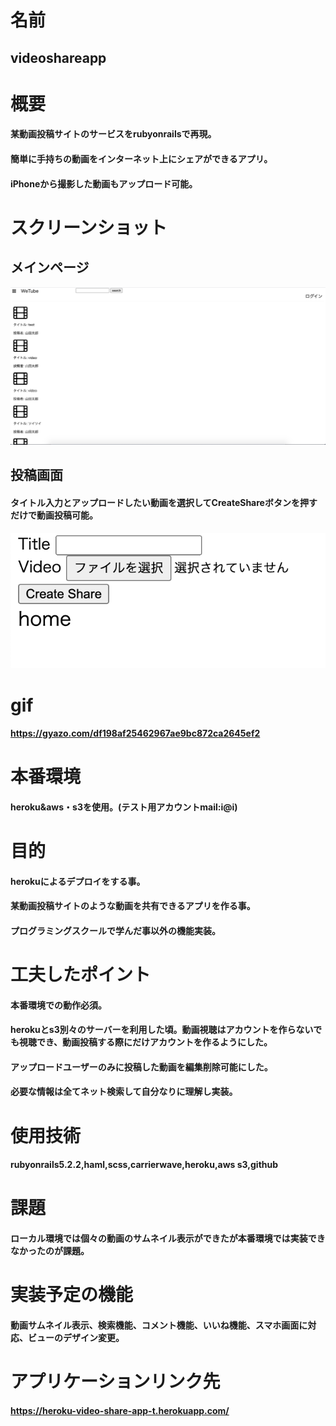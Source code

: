 # 名前
## videoshareapp

# 概要
#### 某動画投稿サイトのサービスをrubyonrailsで再現。
#### 簡単に手持ちの動画をインターネット上にシェアができるアプリ。
#### iPhoneから撮影した動画もアップロード可能。

# スクリーンショット
## メインページ
![メインページ](https://github.com/ta-ka-13/video_share_app/blob/master/%E3%82%B9%E3%82%AF%E3%83%AA%E3%83%BC%E3%83%B3%E3%82%B7%E3%83%A7%E3%83%83%E3%83%88%202020-07-20%2022.11.14.png)
## 投稿画面
#### タイトル入力とアップロードしたい動画を選択してCreateShareボタンを押すだけで動画投稿可能。
![投稿メニュー](https://github.com/ta-ka-13/video_share_app/blob/master/%E3%82%B9%E3%82%AF%E3%83%AA%E3%83%BC%E3%83%B3%E3%82%B7%E3%83%A7%E3%83%83%E3%83%88%202020-07-20%2023.08.57.png)

# gif
#### https://gyazo.com/df198af25462967ae9bc872ca2645ef2

# 本番環境
#### heroku&aws・s3を使用。(テスト用アカウントmail:i@i)

# 目的
#### herokuによるデプロイをする事。
#### 某動画投稿サイトのような動画を共有できるアプリを作る事。
#### プログラミングスクールで学んだ事以外の機能実装。

# 工夫したポイント
#### 本番環境での動作必須。
#### herokuとs3別々のサーバーを利用した頃。動画視聴はアカウントを作らないでも視聴でき、動画投稿する際にだけアカウントを作るようにした。
#### アップロードユーザーのみに投稿した動画を編集削除可能にした。
#### 必要な情報は全てネット検索して自分なりに理解し実装。

# 使用技術
#### rubyonrails5.2.2,haml,scss,carrierwave,heroku,aws s3,github

# 課題
#### ローカル環境では個々の動画のサムネイル表示ができたが本番環境では実装できなかったのが課題。

# 実装予定の機能
#### 動画サムネイル表示、検索機能、コメント機能、いいね機能、スマホ画面に対応、ビューのデザイン変更。

# アプリケーションリンク先
#### https://heroku-video-share-app-t.herokuapp.com/
